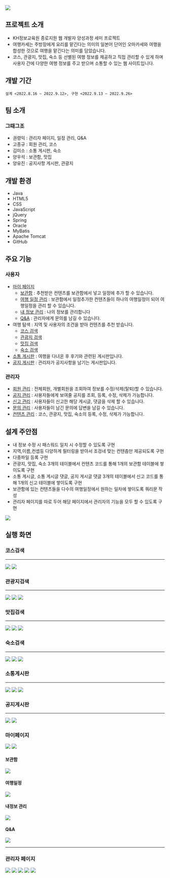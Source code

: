 <img src="/resourcesReadme/main_original_tripkase.png">

## 프로젝트 소개
- KH정보교육원 종로지원 웹 개발자 양성과정 세미 프로젝트
- 여행카세는 주방장에게 요리를 맡긴다는 의미의 일본어 단어인 오마카세와 여행을 합성한 것으로 여행을 맡긴다는 의미를 담았습니다.
- 코스, 관광지, 맛집, 숙소 등 선별된 여행 정보를 제공하고 직접 관리할 수 있게 하며 사용자 간에 다양한 여행 정보를 주고 받으며 소통할 수 있는 웹 사이트입니다.

## 개발 기간
  ```
설계 <2022.8.16 ~ 2022.9.12>, 구현 <2022.9.13 ~ 2022.9.26>
  ```

## 팀 소개
### 그때그조
- 권령익 : 관리자 페이지, 일정 관리, Q&A
- 고종규 : 회원 관리, 코스
- 김미소 : 소통 게시판, 숙소
- 양우석 : 보관함, 맛집
- 양유진 : 공지사항 게시판, 관광지

## 개발 환경
- Java
- HTML5
- CSS
- JavaScript
- jQuery
- Spring
- Oracle
- MyBatis
- Apache Tomcat
- GitHub

## 주요 기능
### 사용자
- [마이 페이지](#마이페이지)
  - [보관함](#) : 추천받은 컨텐츠를 보관함에서 넣고 일정에 추가 할 수 있습니다.
  - [여행 일정 관리](#) : 보관함에서 일정추가한 컨텐츠들이 하나의 여행일정이 되어 여행일정을 관리 할 수 있습니다.
  - [내 정보 관리](#) : 나의 정보를 관리합니다
  - [Q&A](#) : 관리자에게 문의를 남길 수 있습니다.
- 여행 탐색 : 지역 및 사용자의 조건을 받아 컨텐츠를 추천 받습니다.
  - [코스 검색](#코스검색)
  - [관광지 검색](#관광지검색)
  - [맛집 검색](#맛집검색)
  - [숙소 검색](#숙소검색)
- [소통 게시판](#소통게시판) : 여행을 다녀온 후 후기와 관련된 게시판입니다.
- [공지 게시판](#공지게시판) : 관리자가 공지사항을 남기는 게시판입니다.


### 관리자
- [회원 관리](#회원관리) : 전체회원, 개별회원을 조회하여 정보를 수정/삭제(탈퇴)할 수 있습니다.
- [공지 관리](#공지관리) : 사용자들에게 보여줄 공지를 조회, 등록, 수정, 삭제가 가능합니다.
- [신고 관리](#신고관리) : 사용자들이 신고한 해당 게시글, 댓글을 삭제 할 수 있습니다.
- [문의 관리](#문의관리) : 사용자들이 남긴 문의에 답변을 남길 수 있습니다.
- [컨텐츠 관리](#컨텐츠관리) : 코스, 관광지, 맛집, 숙소의 등록, 수정, 삭제가 가능합니다.

## 설계 주안점
<ul>
  <li>내 정보 수정 시 패스워드 일치 시 수정할 수 있도록 구현</li>
  <li>지역,이름,컨셉등 다양하게 필터링을 받아서 조겅네 맞는 컨텐츰만 제공되도록 구현</li>
  <li>다중파일 등록 구현</li>
  <li>관광지, 맛집, 숙소 3개의 테이블에서 컨텐츠 코드를 통해 1개의 보관함 테이블에 쌓이도록 구현</li>
  <li>소통 게시글, 소통 게시글 댓글, 공지 게시글 댓글 3개의 테이블에서 신고 코드를 통해 1개의 신고 테이블에 쌓이도록 구현</li>
  <li>보관함에 있는 컨텐츠들을 다수의 여행일정에서 원하는 일차에 쌓이도록 쿼리문 작성</li>
  <li>관리자 페이지를 따로 두어 해당 페이지에서 관리자의 기능을 모두 할 수 있도록 구현</li>
</ul>

<img src="/resourcesReadme/">

## 실행 화면
### 코스검색
<hr>
<img src="/resourcesReadme/list_course_tripkase.png">
<img src="/resourcesReadme/detail_course_tripkase.png">

### 관광지검색
<hr>
<img src="/resourcesReadme/search_attraction_tripkase.png">
<img src="/resourcesReadme/list_attraction_tripkase.png">
<img src="/resourcesReadme/detail_attraction_tripkase.png">

### 맛집검색
<hr>
<img src="/resourcesReadme/search_restaurant_tripkase.png">
<img src="/resourcesReadme/list_restaurant_tripkase.png">
<img src="/resourcesReadme/detail_restaurant_tripkase.png">

### 숙소검색
<hr>
<img src="/resourcesReadme/search_room_tripkase.png">
<img src="/resourcesReadme/list_room_tripkase.png">
<img src="/resourcesReadme/detail_room_tripkase.png">

### 소통게시판
<hr>
<img src="/resourcesReadme/list_community_tripkase.png">
<img src="/resourcesReadme/detail_community_tripkase.png">
<img src="/resourcesReadme/write_community_tripkase.png">

### 공지게시판
<hr>
<img src="/resourcesReadme/list_notice_tripkase.png">
<img src="/resourcesReadme/detail_notice_tripkase.png">

### 마이페이지
<img src="https://user-images.githubusercontent.com/97438483/194475345-7b6626a0-343c-48df-a73e-d466202ba863.JPG">
<img src="https://user-images.githubusercontent.com/97438483/194475348-d6713810-415f-48a9-8220-e3f7bc1961c0.JPG">
<h4>보관함</h4>
<img src="https://user-images.githubusercontent.com/97438483/194475361-bf28b548-d502-4a4e-b3d0-6ba094379ddc.JPG">
<h4>여행일정</h4>
<img src="https://user-images.githubusercontent.com/97438483/194475367-10f0384a-d0dc-4818-a41c-358a788cadbc.JPG">
<h4>내정보 관리</h4>
<img src="https://user-images.githubusercontent.com/97438483/194476257-d6007d48-ccf4-41b7-8475-8b6109db075b.JPG">
<h4>Q&A</h4>
<img src="https://user-images.githubusercontent.com/97438483/194476269-77f924ec-82b5-43e5-9e34-cc203da0e0b3.JPG">
<hr>

<h3>관리자 페이지</h3>
<img src="https://user-images.githubusercontent.com/97438483/194475680-8ecf224e-b416-436f-8ec1-c706b56e20bc.JPG">
<img src="https://user-images.githubusercontent.com/97438483/194475704-5399e80a-d9e1-41f2-865e-a4c30dd0f340.JPG">
<img src="https://user-images.githubusercontent.com/97438483/194475706-d73aa065-e68f-4b7b-b1fe-23d410ab407b.JPG">
<img src="https://user-images.githubusercontent.com/97438483/194475718-964a6b03-50a9-45fb-bc29-f46f2172cc9f.JPG">
<img src="https://user-images.githubusercontent.com/97438483/194475726-7e5cc4df-ccdf-4d27-acdb-dff498a4da07.JPG">
